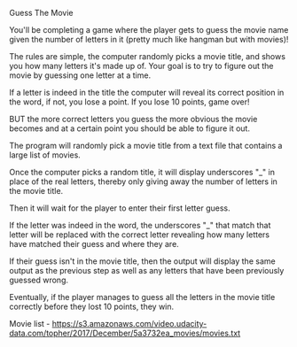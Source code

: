 Guess The Movie

You'll be completing a game where the player gets to guess the movie name given the number of letters in it (pretty much like hangman but with movies)!

The rules are simple, the computer randomly picks a movie title, and shows you how many letters it's made up of. Your goal is to try to figure out the movie by guessing one letter at a time.

If a letter is indeed in the title the computer will reveal its correct position in the word, if not, you lose a point. If you lose 10 points, game over!

BUT the more correct letters you guess the more obvious the movie becomes and at a certain point you should be able to figure it out.

The program will randomly pick a movie title from a text file that contains a large list of movies.

Once the computer picks a random title, it will display underscores "_" in place of the real letters, thereby only giving away the number of letters in the movie title.

Then it will wait for the player to enter their first letter guess.

If the letter was indeed in the word, the underscores "_" that match that letter will be replaced with the correct letter revealing how many letters have matched their guess and where they are.

If their guess isn't in the movie title, then the output will display the same output as the previous step as well as any letters that have been previously guessed wrong.

Eventually, if the player manages to guess all the letters in the movie title correctly before they lost 10 points, they win.

Movie list - https://s3.amazonaws.com/video.udacity-data.com/topher/2017/December/5a3732ea_movies/movies.txt